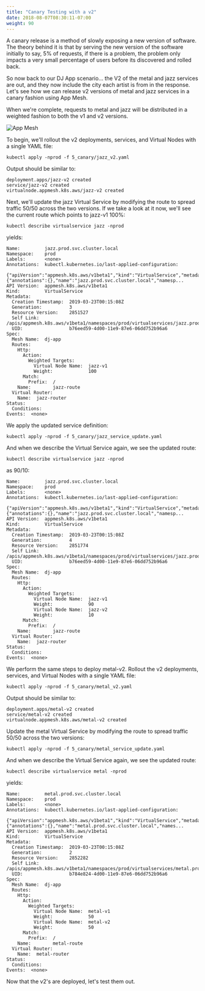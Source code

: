 ```yaml
---
title: "Canary Testing with a v2"
date: 2018-08-07T08:30:11-07:00
weight: 90
---
```


A canary release is a method of slowly exposing a new version of software.  The theory behind it is that by serving the new version of the software initially to say, 5% of requests, if there is a problem, the problem only impacts a very small percentage of users before its discovered and rolled back.

So now back to our DJ App scenario... the V2 of the metal and jazz services are out, and they now include the city each artist is from in the response.  Let's see how we can release v2 versions of metal and jazz services in a canary fashion using App Mesh.

When we're complete, requests to metal and jazz will be distributed in a weighted fashion to both the v1 and v2 versions.

![App Mesh](/images/app_mesh_ga/140-v2-mesh.png)


To begin, we'll rollout the v2 deployments, services, and Virtual Nodes with a single YAML file:

```
kubectl apply -nprod -f 5_canary/jazz_v2.yaml
```

Output should be similar to:

```
deployment.apps/jazz-v2 created
service/jazz-v2 created
virtualnode.appmesh.k8s.aws/jazz-v2 created
```

Next, we'll update the jazz Virtual Service by modifying the route to spread traffic 50/50 across the two versions.  If we take a look at it now, we'll see the current route which points to jazz-v1 100%:

```
kubectl describe virtualservice jazz -nprod
```

yields:

```
Name:         jazz.prod.svc.cluster.local
Namespace:    prod
Labels:       <none>
Annotations:  kubectl.kubernetes.io/last-applied-configuration:
                {"apiVersion":"appmesh.k8s.aws/v1beta1","kind":"VirtualService","metadata":{"annotations":{},"name":"jazz.prod.svc.cluster.local","namesp...
API Version:  appmesh.k8s.aws/v1beta1
Kind:         VirtualService
Metadata:
  Creation Timestamp:  2019-03-23T00:15:08Z
  Generation:          3
  Resource Version:    2851527
  Self Link:           /apis/appmesh.k8s.aws/v1beta1/namespaces/prod/virtualservices/jazz.prod.svc.cluster.local
  UID:                 b76eed59-4d00-11e9-87e6-06dd752b96a6
Spec:
  Mesh Name:  dj-app
  Routes:
    Http:
      Action:
        Weighted Targets:
          Virtual Node Name:  jazz-v1
          Weight:             100
      Match:
        Prefix:  /
    Name:        jazz-route
  Virtual Router:
    Name:  jazz-router
Status:
  Conditions:
Events:  <none>

```

We apply the updated service definition:

```
kubectl apply -nprod -f 5_canary/jazz_service_update.yaml
```

And when we describe the Virtual Service again, we see the updated route:

```
kubectl describe virtualservice jazz -nprod
```

as 90/10:

```
Name:         jazz.prod.svc.cluster.local
Namespace:    prod
Labels:       <none>
Annotations:  kubectl.kubernetes.io/last-applied-configuration:
                {"apiVersion":"appmesh.k8s.aws/v1beta1","kind":"VirtualService","metadata":{"annotations":{},"name":"jazz.prod.svc.cluster.local","namesp...
API Version:  appmesh.k8s.aws/v1beta1
Kind:         VirtualService
Metadata:
  Creation Timestamp:  2019-03-23T00:15:08Z
  Generation:          4
  Resource Version:    2851774
  Self Link:           /apis/appmesh.k8s.aws/v1beta1/namespaces/prod/virtualservices/jazz.prod.svc.cluster.local
  UID:                 b76eed59-4d00-11e9-87e6-06dd752b96a6
Spec:
  Mesh Name:  dj-app
  Routes:
    Http:
      Action:
        Weighted Targets:
          Virtual Node Name:  jazz-v1
          Weight:             90
          Virtual Node Name:  jazz-v2
          Weight:             10
      Match:
        Prefix:  /
    Name:        jazz-route
  Virtual Router:
    Name:  jazz-router
Status:
  Conditions:
Events:  <none>
```

We perform the same steps to deploy metal-v2.  Rollout the v2 deployments, services, and Virtual Nodes with a single YAML file:

```
kubectl apply -nprod -f 5_canary/metal_v2.yaml
```

Output should be similar to:

```
deployment.apps/metal-v2 created
service/metal-v2 created
virtualnode.appmesh.k8s.aws/metal-v2 created
```

Update the metal Virtual Service by modifying the route to spread traffic 50/50 across the two versions:

```
kubectl apply -nprod -f 5_canary/metal_service_update.yaml
```

And when we describe the Virtual Service again, we see the updated route:

```
kubectl describe virtualservice metal -nprod
```
yields:

```
Name:         metal.prod.svc.cluster.local
Namespace:    prod
Labels:       <none>
Annotations:  kubectl.kubernetes.io/last-applied-configuration:
                {"apiVersion":"appmesh.k8s.aws/v1beta1","kind":"VirtualService","metadata":{"annotations":{},"name":"metal.prod.svc.cluster.local","names...
API Version:  appmesh.k8s.aws/v1beta1
Kind:         VirtualService
Metadata:
  Creation Timestamp:  2019-03-23T00:15:08Z
  Generation:          2
  Resource Version:    2852282
  Self Link:           /apis/appmesh.k8s.aws/v1beta1/namespaces/prod/virtualservices/metal.prod.svc.cluster.local
  UID:                 b784e824-4d00-11e9-87e6-06dd752b96a6
Spec:
  Mesh Name:  dj-app
  Routes:
    Http:
      Action:
        Weighted Targets:
          Virtual Node Name:  metal-v1
          Weight:             50
          Virtual Node Name:  metal-v2
          Weight:             50
      Match:
        Prefix:  /
    Name:        metal-route
  Virtual Router:
    Name:  metal-router
Status:
  Conditions:
Events:  <none>
```

Now that the v2's are deployed, let's test them out.
